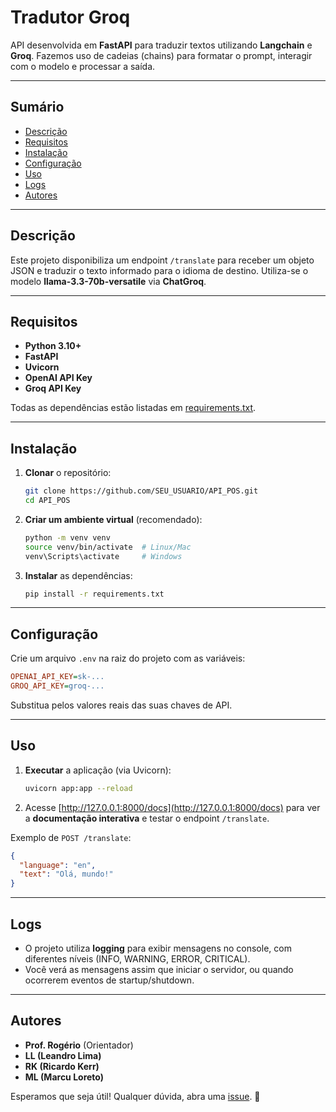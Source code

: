 # Tradutor Groq

API desenvolvida em **FastAPI** para traduzir textos utilizando **Langchain** e **Groq**.
Fazemos uso de cadeias (chains) para formatar o prompt, interagir com o modelo e processar a saída.

---

## Sumário
- [Descrição](#descrição)
- [Requisitos](#requisitos)
- [Instalação](#instalação)
- [Configuração](#configuração)
- [Uso](#uso)
- [Logs](#logs)
- [Autores](#autores)

---

## Descrição
Este projeto disponibiliza um endpoint `/translate` para receber um objeto JSON e traduzir o texto informado para o idioma de destino. Utiliza-se o modelo **llama-3.3-70b-versatile** via **ChatGroq**.

---

## Requisitos
- **Python 3.10+**
- **FastAPI**
- **Uvicorn**
- **OpenAI API Key**
- **Groq API Key**

Todas as dependências estão listadas em [requirements.txt](./requirements.txt).

---

## Instalação
1. **Clonar** o repositório:
   ```bash
   git clone https://github.com/SEU_USUARIO/API_POS.git
   cd API_POS
   ```
2. **Criar um ambiente virtual** (recomendado):
   ```bash
   python -m venv venv
   source venv/bin/activate  # Linux/Mac
   venv\Scripts\activate     # Windows
   ```
3. **Instalar** as dependências:
   ```bash
   pip install -r requirements.txt
   ```

---

## Configuração
Crie um arquivo `.env` na raiz do projeto com as variáveis:

```ini
OPENAI_API_KEY=sk-...
GROQ_API_KEY=groq-...
```

Substitua pelos valores reais das suas chaves de API.

---

## Uso
1. **Executar** a aplicação (via Uvicorn):
   ```bash
   uvicorn app:app --reload
   ```
2. Acesse [http://127.0.0.1:8000/docs](http://127.0.0.1:8000/docs) para ver a **documentação interativa** e testar o endpoint `/translate`.

Exemplo de `POST /translate`:
```json
{
  "language": "en",
  "text": "Olá, mundo!"
}
```

---

## Logs
- O projeto utiliza **logging** para exibir mensagens no console, com diferentes níveis (INFO, WARNING, ERROR, CRITICAL).  
- Você verá as mensagens assim que iniciar o servidor, ou quando ocorrerem eventos de startup/shutdown.

---

## Autores
- **Prof. Rogério** (Orientador)
- **LL (Leandro Lima)**
- **RK (Ricardo Kerr)**
- **ML (Marcu Loreto)**


Esperamos que seja útil! Qualquer dúvida, abra uma [issue](https://github.com/SEU_USUARIO/API_POS/issues). 🚀

